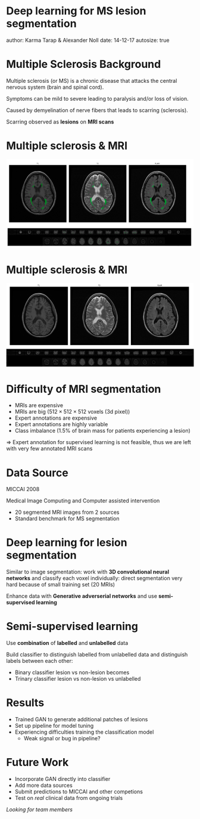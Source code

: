 Deep learning for MS lesion segmentation
========================================================
author: Karma Tarap & Alexander Noll
date: 14-12-17
autosize: true


Multiple Sclerosis Background
========================================================

Multiple sclerosis (or MS) is a chronic disease that attacks the
central nervous system (brain and spinal
cord). 

Symptoms can be mild to severe leading to paralysis and/or loss of vision.

Caused by demyelination of nerve fibers that leads to scarring (sclerosis).

Scarring observed as **lesions** on **MRI scans**


Multiple sclerosis & MRI
========================================================


![](./Presentation-figure/lesion.png)
![](./Presentation-figure/lesion_3d_labelled.png)


Multiple sclerosis & MRI
========================================================

![](./Presentation-figure/lesion_unlabelled.png)
![](./Presentation-figure/lesion_3d_unlabelled.png)

Difficulty of MRI segmentation
========================================================

+ MRIs are expensive
+ MRIs are big ($512 \times 512 \times 512$ voxels (3d pixel))
+ Expert annotations are expensive
+ Expert annotations are highly variable
+ Class imbalance (1.5% of brain mass for patients experiencing a lesion)

$\Longrightarrow$ Expert annotation for supervised learning is not feasible, thus we are left with very few annotated MRI scans


Data Source
========================================================

MICCAI 2008

Medical Image Computing and Computer assisted intervention

+ 20 segmented MRI images from 2 sources
+ Standard benchmark for MS segmentation

Deep learning for lesion segmentation
========================================================

Similar to image segmentation: work with **3D convolutional neural networks** and classify each voxel individually: direct segmentation very hard because of small training set (20 MRIs)

Enhance data with **Generative adverserial networks** and use **semi-supervised learning**

Semi-supervised learning
========================================================

Use **combination** of **labelled** and **unlabelled** data

Build classifier to distinguish labelled from unlabelled data and distinguish labels between each other:

+ Binary classifier lesion vs non-lesion becomes
+ Trinary classifier lesion vs non-lesion vs unlabelled

Results
========================================================

- Trained GAN to generate additional patches of lesions
- Set up pipeline for model tuning
- Experiencing difficulties training the classification model
  - Weak signal or bug in pipeline?

Future Work
========================================================
  - Incorporate GAN directly into classifier
  - Add more data sources
  - Submit predictions to MICCAI and other competions
  - Test on *real* clinical data from ongoing trials

*Looking for team members*
